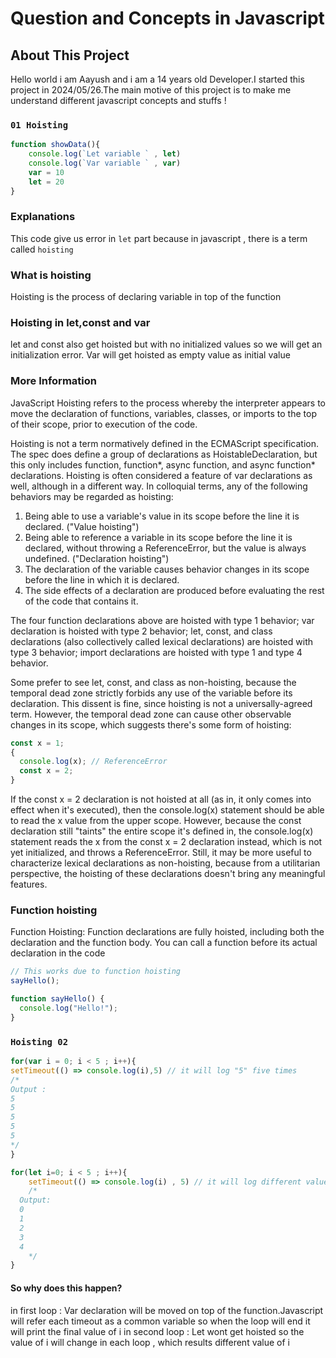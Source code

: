 # Question and Concepts in Javascript

## About This Project

Hello world i am Aayush and i am a 14 years old Developer.I started this project in 2024/05/26.The main motive
of this project is to make me understand different javascript concepts and stuffs !

### `01 Hoisting`

```js
function showData(){
    console.log(`Let variable ` , let)
    console.log(`Var variable ` , var)
    var = 10
    let = 20
}
```

### Explanations

This code give us error in `let` part  because in javascript , there is a term called `hoisting`

### What is hoisting

Hoisting is the process of declaring variable in top of the function

### Hoisting in let,const and var


let and const also get hoisted but with no initialized values so we will get an initialization error.
Var will get hoisted as empty value as initial value

### More Information

JavaScript Hoisting refers to the process whereby the interpreter appears to move the declaration of functions, variables, classes, or imports to the top of their scope, prior to execution of the code.

Hoisting is not a term normatively defined in the ECMAScript specification. The spec does define a group of declarations as HoistableDeclaration, but this only includes function, function*, async function, and async function* declarations. Hoisting is often considered a feature of var declarations as well, although in a different way. In colloquial terms, any of the following behaviors may be regarded as hoisting:

1. Being able to use a variable's value in its scope before the line it is declared. ("Value hoisting")
2. Being able to reference a variable in its scope before the line it is declared, without throwing a ReferenceError, but the value is always undefined. ("Declaration hoisting")
3. The declaration of the variable causes behavior changes in its scope before the line in which it is declared.
4. The side effects of a declaration are produced before evaluating the rest of the code that contains it.

The four function declarations above are hoisted with type 1 behavior; var declaration is hoisted with type 2 behavior; let, const, and class declarations (also collectively called lexical declarations) are hoisted with type 3 behavior; import declarations are hoisted with type 1 and type 4 behavior.

Some prefer to see let, const, and class as non-hoisting, because the temporal dead zone strictly forbids any use of the variable before its declaration. This dissent is fine, since hoisting is not a universally-agreed term. However, the temporal dead zone can cause other observable changes in its scope, which suggests there's some form of hoisting:

```js
const x = 1;
{
  console.log(x); // ReferenceError
  const x = 2;
}
```

If the const x = 2 declaration is not hoisted at all (as in, it only comes into effect when it's executed), then the console.log(x) statement should be able to read the x value from the upper scope. However, because the const declaration still "taints" the entire scope it's defined in, the console.log(x) statement reads the x from the const x = 2 declaration instead, which is not yet initialized, and throws a ReferenceError. Still, it may be more useful to characterize lexical declarations as non-hoisting, because from a utilitarian perspective, the hoisting of these declarations doesn't bring any meaningful features.

### Function hoisting

Function Hoisting:
Function declarations are fully hoisted, including both the declaration and the function body.
You can call a function before its actual declaration in the code

```js
// This works due to function hoisting
sayHello();

function sayHello() {
  console.log("Hello!");
}

```

### `Hoisting 02`

```js
for(var i = 0; i < 5 ; i++){
setTimeout(() => console.log(i),5) // it will log "5" five times
/*
Output :
5
5
5
5
5
*/
}

for(let i=0; i < 5 ; i++){
    setTimeout(() => console.log(i) , 5) // it will log different value of i
    /*
  Output:
  0
  1
  2
  3
  4
    */
}
````

#### So why does this happen?

in first loop  : Var declaration will be moved on top of the function.Javascript will refer each timeout as a common variable so when the loop will end it will print the final value of i
in second loop : Let wont get hoisted so the value of i will change in each loop , which results different value of i